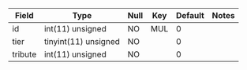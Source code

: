 **Field**|**Type**|**Null**|**Key**|**Default**|**Notes**
-----|-----|-----|-----|-----|-----
id|int(11) unsigned|NO|MUL|0| 
tier|tinyint(11) unsigned|NO| |0| 
tribute|int(11) unsigned|NO| |0| 